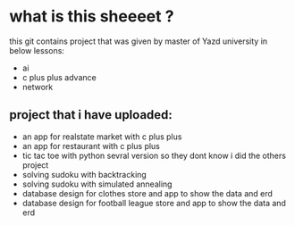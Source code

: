 # what is this sheeeet ?
this git contains project that was given by master of Yazd university in below lessons:
- ai
- c plus plus advance 
- network 

## project that i have uploaded: 
- an app for realstate market with c plus plus
- an app for restaurant with c plus plus
- tic tac toe with python sevral version so they dont know i did the others project
- solving sudoku with backtracking
- solving sudoku with simulated annealing
- database design for clothes store and app to show the data and erd 
- database design for football league store and app to show the data and erd 

 
